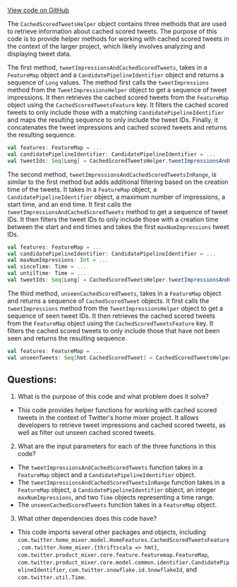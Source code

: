 [View code on GitHub](https://github.com/misbahsy/the-algorithm/home-mixer/server/src/main/scala/com/twitter/home_mixer/util/CachedScoredTweetsHelper.scala)

The `CachedScoredTweetsHelper` object contains three methods that are used to retrieve information about cached scored tweets. The purpose of this code is to provide helper methods for working with cached scored tweets in the context of the larger project, which likely involves analyzing and displaying tweet data.

The first method, `tweetImpressionsAndCachedScoredTweets`, takes in a `FeatureMap` object and a `CandidatePipelineIdentifier` object and returns a sequence of `Long` values. The method first calls the `tweetImpressions` method from the `TweetImpressionsHelper` object to get a sequence of tweet impressions. It then retrieves the cached scored tweets from the `FeatureMap` object using the `CachedScoredTweetsFeature` key. It filters the cached scored tweets to only include those with a matching `CandidatePipelineIdentifier` and maps the resulting sequence to only include the tweet IDs. Finally, it concatenates the tweet impressions and cached scored tweets and returns the resulting sequence.

```scala
val features: FeatureMap = ...
val candidatePipelineIdentifier: CandidatePipelineIdentifier = ...
val tweetIds: Seq[Long] = CachedScoredTweetsHelper.tweetImpressionsAndCachedScoredTweets(features, candidatePipelineIdentifier)
```

The second method, `tweetImpressionsAndCachedScoredTweetsInRange`, is similar to the first method but adds additional filtering based on the creation time of the tweets. It takes in a `FeatureMap` object, a `CandidatePipelineIdentifier` object, a maximum number of impressions, a start time, and an end time. It first calls the `tweetImpressionsAndCachedScoredTweets` method to get a sequence of tweet IDs. It then filters the tweet IDs to only include those with a creation time between the start and end times and takes the first `maxNumImpressions` tweet IDs.

```scala
val features: FeatureMap = ...
val candidatePipelineIdentifier: CandidatePipelineIdentifier = ...
val maxNumImpressions: Int = ...
val sinceTime: Time = ...
val untilTime: Time = ...
val tweetIds: Seq[Long] = CachedScoredTweetsHelper.tweetImpressionsAndCachedScoredTweetsInRange(features, candidatePipelineIdentifier, maxNumImpressions, sinceTime, untilTime)
```

The third method, `unseenCachedScoredTweets`, takes in a `FeatureMap` object and returns a sequence of `CachedScoredTweet` objects. It first calls the `tweetImpressions` method from the `TweetImpressionsHelper` object to get a sequence of seen tweet IDs. It then retrieves the cached scored tweets from the `FeatureMap` object using the `CachedScoredTweetsFeature` key. It filters the cached scored tweets to only include those that have not been seen and returns the resulting sequence.

```scala
val features: FeatureMap = ...
val unseenTweets: Seq[hmt.CachedScoredTweet] = CachedScoredTweetsHelper.unseenCachedScoredTweets(features)
```
## Questions: 
 1. What is the purpose of this code and what problem does it solve?
- This code provides helper functions for working with cached scored tweets in the context of Twitter's home mixer project. It allows developers to retrieve tweet impressions and cached scored tweets, as well as filter out unseen cached scored tweets.

2. What are the input parameters for each of the three functions in this code?
- The `tweetImpressionsAndCachedScoredTweets` function takes in a `FeatureMap` object and a `CandidatePipelineIdentifier` object.
- The `tweetImpressionsAndCachedScoredTweetsInRange` function takes in a `FeatureMap` object, a `CandidatePipelineIdentifier` object, an integer `maxNumImpressions`, and two `Time` objects representing a time range.
- The `unseenCachedScoredTweets` function takes in a `FeatureMap` object.

3. What other dependencies does this code have?
- This code imports several other packages and objects, including `com.twitter.home_mixer.model.HomeFeatures.CachedScoredTweetsFeature`, `com.twitter.home_mixer.{thriftscala => hmt}`, `com.twitter.product_mixer.core.feature.featuremap.FeatureMap`, `com.twitter.product_mixer.core.model.common.identifier.CandidatePipelineIdentifier`, `com.twitter.snowflake.id.SnowflakeId`, and `com.twitter.util.Time`.